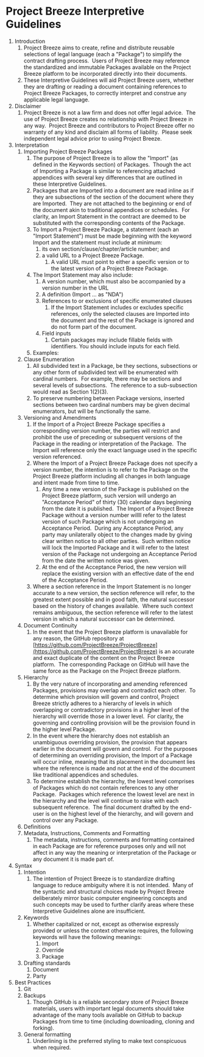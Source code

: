 # Project Breeze Interpretive Guidelines

1. Introduction
   1. Project Breeze aims to create, refine and distribute reusable selections of legal language (each a "Package") to simplify the contract drafting process.  Users of Project Breeze may reference the standardized and immutable Packages available on the Project Breeze platform to be incorporated directly into their documents.
   2. These Interpretive Guidelines will aid Project Breeze users, whether they are drafting or reading a document containing references to Project Breeze Packages, to correctly interpret and construe any applicable legal language.
2. Disclaimer
   1. Project Breeze is not a law firm and does not offer legal advice.  The use of Project Breeze creates no relationship with Project Breeze in any way.  Project Breeze and contributors to Project Breeze offer no warranty of any kind and disclaim all forms of liability.  Please seek independent legal advice prior to using Project Breeze.
3. Interpretation
   1. Importing Project Breeze Packages
      1. The purpose of Project Breeze is to allow the "Import" (as defined in the Keywords section) of Packages.  Though the act of Importing a Package is similar to referencing attached appendices with several key differences that are outlined in these Interpretive Guidelines.
      2. Packages that are Imported into a document are read inline as if they are subsections of the section of the document where they are Imported.  They are not attached to the beginning or end of the document akin to traditional appendices or schedules.  For clarity, an Import Statement in the contract are deemed to be substituted with the corresponding contents of the Package.
      3. To Import a Project Breeze Package, a statement (each an "Import Statement") must be made beginning with the keyword Import and the statement must include at minimum:
         1. its own section/clause/chapter/article number; and
         2. a valid URL to a Project Breeze Package.
            1. A valid URL must point to either a specific version or to the latest version of a Project Breeze Package.
      4. The Import Statement may also include:
         1. A version number, which must also be accompanied by a version number in the URL
         2. A definition (Import ... as "NDA")
         3. References to or exclusions of specific enumerated clauses
            1. If the Import Statement includes or excludes specific references, only the selected clauses are Imported into the document and the rest of the Package is ignored and do not form part of the document.
         4. Field inputs
            1. Certain packages may include fillable fields with identifiers.  You should include inputs for each field.
      5. Examples:
         <!-- Examples are missing -->
   2. Clause Enumeration
      1. All subdivided text in a Package, be they sections, subsections or any other form of subdivided text will be enumerated with cardinal numbers.  For example, there may be sections and several levels of subsections.  The reference to a sub-subsection would read as Section 1(2)(3).
      2. To preserve numbering between Package versions, inserted sections between two cardinal numbers may be given decimal enumerators, but will be functionally the same.
   3. Versioning and Amendments
      1. If the Import of a Project Breeze Package specifies a corresponding version number, the parties will restrict and prohibit the use of preceding or subsequent versions of the Package in the reading or interpretation of the Package.  The Import will reference only the exact language used in the specific version referenced.
      2. Where the Import of a Project Breeze Package does not specify a version number, the intention is to refer to the Package on the Project Breeze platform including all changes in both language and intent made from time to time.
         1. Any time a new version of the Package is published on the Project Breeze platform, such version will undergo an "Acceptance Period" of thirty (30) calendar days beginning from the date it is published.  The Import of a Project Breeze Package without a version number willll refer to the latest version of such Package which is not undergoing an Acceptance Period.  During any Acceptance Period, any party may unilaterally object to the changes made by giving clear written notice to all other parties.  Such written notice will lock the Imported Package and it will refer to the latest version of the Package not undergoing an Acceptance Period from the date the written notice was given.
         2. At the end of the Acceptance Period, the new version will replace the existing version with an effective date of the end of the Acceptance Period.
      3. Where a section reference in the Import Statement is no longer accurate to a new version, the section reference will refer, to the greatest extent possible and in good faith, the natural successor based on the history of changes available.  Where such context remains ambiguous, the section reference will refer to the latest version in which a natural successor can be determined.
   4. Document Continuity
      1. In the event that the Project Breeze platform is unavailable for any reason, the GitHub repository at [https://github.com/ProjectBreeze/ProjectBreeze](https://github.com/ProjectBreeze/ProjectBreeze) is an accurate and exact duplicate of the content on the Project Breeze platform.  The corresponding Package on GitHub will have the same force as the Package on the Project Breeze platform.
   5. Hierarchy
      1. By the very nature of incorporating and amending referenced Packages, provisions may overlap and contradict each other.  To determine which provision will govern and control, Project Breeze strictly adheres to a hierarchy of levels in which overlapping or contradictory provisions in a higher level of the hierarchy will override those in a lower level.  For clarity, the governing and controlling provision will be the provision found in the higher level Package.
      2. In the event where the hierarchy does not establish an unambiguous overriding provision, the provision that appears earlier in the document will govern and control.  For the purposes of determining an overriding provision, the Import of a Package will occur inline, meaning that its placement in the document lies where the reference is made and not at the end of the document like traditional appendices and schedules.
      3. To determine establish the hierarchy, the lowest level comprises of Packages which do not contain references to any other Package.  Packages which reference the lowest level are next in the hierarchy and the level will continue to raise with each subsequent reference.  The final document drafted by the end-user is on the highest level of the hierarchy, and will govern and control over any Package.
   6. Definitions
      <!-- Include clarification on: -->
      <!-- SCOPING DEFINITIONS WITHIN THE PACKAGE IF CONFLICTION -->
      <!-- REFERENCE RULES TO REFER TO DEFINING PACKAGE -->
   7. Metadata, Instructions, Comments and Formatting
      1. The metadata, instructions, comments and formatting contained in each Package are for reference purposes only and will not affect in any way the meaning or interpretation of the Package or any document it is made part of.
4. Syntax
   1. Intention
      1. The intention of Project Breeze is to standardize drafting language to reduce ambiguity where it is not intended.  Many of the syntactic and structural choices made by Project Breeze deliberately mirror basic computer engineering concepts and such concepts may be used to further clarify areas where these Interpretive Guidelines alone are insufficient.
   2. Keywords
      1. Whether capitalized or not, except as otherwise expressly provided or unless the context otherwise requires, the following keywords will have the following meanings:
         <!-- Definitions should be made to the keywords -->
         1. Import
         2. Override
            <!-- 1. to substitute one part of the package -->
         3. Package
   3. Drafting standards
      1. Document
      2. Party
5. Best Practices
   <!-- Entirely missing -->
   1. Git
   2. Backups
      1. Though GitHub is a reliable secondary store of Project Breeze materials, users with important legal documents should take advantage of the many tools available on GitHub to backup Packages from time to time (including downloading, cloning and forking).
   3. General formatting
      1. Underlining is the preferred styling to make text conspicuous when required.
